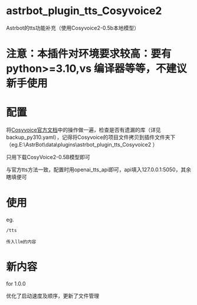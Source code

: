 # astrbot_plugin_tts_Cosyvoice2

Astrbot的tts功能补充（使用Cosyvoice2-0.5b本地模型）

# 注意：本插件对环境要求较高：要有python>=3.10,vs 编译器等等，不建议新手使用

# 配置

将[Cosyvoice官方文档](https://www.modelscope.cn/models/iic/CosyVoice2-0.5B/summary)中的操作做一遍，检查是否有遗漏的库（详见backup_py310.yaml），记得将Cosyvoice的项目文件拷贝到插件文件夹下  （eg.E:\AstrBot\data\plugins\astrbot_plugin_tts_Cosyvoice2 ）

只用下载CosyVoice2-0.5B模型即可

与官方tts方法一致，配置时用openai_tts_api即可，api填入127.0.0.1:5050，其余瞎填便可 

# 使用

eg. 

    /tts

    传入llm的内容

# 新内容

for 1.0.0

优化了启动速度及顺序，更新了文件管理
